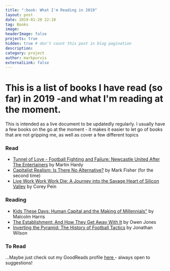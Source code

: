 ```yaml
---
title: ":book: What I'm Reading in 2019"
layout: post
date: 2019-01-20 22:10
tag: Books
image:
headerImage: false
projects: true
hidden: true # don't count this post in blog pagination
description:
category: project
author: markpurvis
externalLink: false
---
```




<h1>This is a list of books I have read (so far) in 2019 -and what I'm reading at the moment.</h1>

<p> This is intended as a live document to be updatedly regularly. I usually have a few books on the go at the moment - it makes it easier to let go of books that are not gripping me, as well as cover a few different topics</p>


<h3>Read</h3>
<ul class="read">
	<li><a href="https://www.goodreads.com/book/show/33547365-tunnel-of-love">Tunnel of Love - Football Fighting and Failure: Newcastle United After The Entertainers</a> by Martin Hardy</li>
	<li><a href="https://www.goodreads.com/book/show/6763725-capitalist-realism">Capitalist Realism: Is There No Alternative?</a> by Mark Fisher (for the second time) </li>
	<li><a href="https://www.goodreads.com/book/show/35684687-live-work-work-work-die">Live Work Work Work Die: A Journey into the Savage Heart of Silicon Valley</a> by Corey Pein</li>
</ul>

<h3>Reading</h3>
<ul class="reading">
	<li><a href="https://www.goodreads.com/book/show/34523218-kids-these-days">Kids These Days: Human Capital and the Making of Millennials"</a> by Malcolm Harris</li>
	<li><a href="https://www.goodreads.com/book/show/23120225-the-establishment">The Establishment: And How They Get Away With It</a> by Owen Jones</li>
	<li><a href="https://www.goodreads.com/book/show/19936661-inverting-the-pyramid">Inverting the Pyramid: The History of Football Tactics</a> by Jonathan Wilson</li>
	
</ul>

<h3>To Read</h3>
<p> ...Maybe just check out my GoodReads profile <a href="//www.goodreads.com/review/list/9918109"> here </a> - always open to suggestions! </p>

